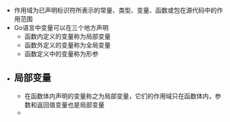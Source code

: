 - 作用域为已声明标识符所表示的常量、类型、变量、函数或包在源代码中的作用范围
- Go语言中变量可以在三个地方声明
	- 函数内定义的变量称为局部变量
	- 函数外定义的变量称为全局变量
	- 函数定义中的变量称为形参
- ## 局部变量
	- 在函数体内声明的变量称之为局部变量，它们的作用域只在函数体内，参数和返回值变量也是局部变量
	-